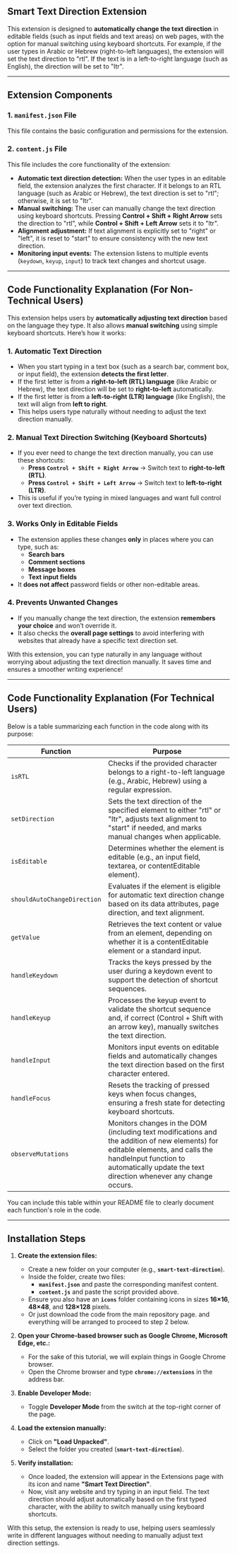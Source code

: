 ## **Smart Text Direction Extension**  

This extension is designed to **automatically change the text direction** in editable fields (such as input fields and text areas) on web pages, with the option for manual switching using keyboard shortcuts. For example, if the user types in Arabic or Hebrew (right-to-left languages), the extension will set the text direction to "rtl". If the text is in a left-to-right language (such as English), the direction will be set to "ltr".  

---

## **Extension Components**  

### **1. `manifest.json` File**  
This file contains the basic configuration and permissions for the extension.  

### **2. `content.js` File**  
This file includes the core functionality of the extension:  

- **Automatic text direction detection:** When the user types in an editable field, the extension analyzes the first character. If it belongs to an RTL language (such as Arabic or Hebrew), the text direction is set to "rtl"; otherwise, it is set to "ltr".  
- **Manual switching:** The user can manually change the text direction using keyboard shortcuts. Pressing **Control + Shift + Right Arrow** sets the direction to "rtl", while **Control + Shift + Left Arrow** sets it to "ltr".  
- **Alignment adjustment:** If text alignment is explicitly set to "right" or "left", it is reset to "start" to ensure consistency with the new text direction.  
- **Monitoring input events:** The extension listens to multiple events (`keydown`, `keyup`, `input`) to track text changes and shortcut usage.  

---

## **Code Functionality Explanation (For Non-Technical Users)**  

This extension helps users by **automatically adjusting text direction** based on the language they type. It also allows **manual switching** using simple keyboard shortcuts. Here’s how it works:  

### **1. Automatic Text Direction**  
- When you start typing in a text box (such as a search bar, comment box, or input field), the extension **detects the first letter**.  
- If the first letter is from a **right-to-left (RTL) language** (like Arabic or Hebrew), the text direction will be set to **right-to-left** automatically.  
- If the first letter is from a **left-to-right (LTR) language** (like English), the text will align from **left to right**.  
- This helps users type naturally without needing to adjust the text direction manually.  

### **2. Manual Text Direction Switching (Keyboard Shortcuts)**  
- If you ever need to change the text direction manually, you can use these shortcuts:  
  - **Press `Control + Shift + Right Arrow`** → Switch text to **right-to-left (RTL)**.  
  - **Press `Control + Shift + Left Arrow`** → Switch text to **left-to-right (LTR)**.  
- This is useful if you’re typing in mixed languages and want full control over text direction.  

### **3. Works Only in Editable Fields**  
- The extension applies these changes **only** in places where you can type, such as:  
  - **Search bars**  
  - **Comment sections**  
  - **Message boxes**  
  - **Text input fields**  
- It **does not affect** password fields or other non-editable areas.  

### **4. Prevents Unwanted Changes**  
- If you manually change the text direction, the extension **remembers your choice** and won’t override it.  
- It also checks the **overall page settings** to avoid interfering with websites that already have a specific text direction set.  

With this extension, you can type naturally in any language without worrying about adjusting the text direction manually. It saves time and ensures a smoother writing experience! 


---

## **Code Functionality Explanation (For Technical Users)**  

Below is a table summarizing each function in the code along with its purpose:

| **Function**                                | **Purpose**                                                                                                                                                   |
|---------------------------------------------|---------------------------------------------------------------------------------------------------------------------------------------------------------------|
| `isRTL`                                     | Checks if the provided character belongs to a right-to-left language (e.g., Arabic, Hebrew) using a regular expression.                                        |
| `setDirection`                              | Sets the text direction of the specified element to either "rtl" or "ltr", adjusts text alignment to "start" if needed, and marks manual changes when applicable. |
| `isEditable`                                | Determines whether the element is editable (e.g., an input field, textarea, or contentEditable element).                                                       |
| `shouldAutoChangeDirection`                 | Evaluates if the element is eligible for automatic text direction change based on its data attributes, page direction, and text alignment.                     |
| `getValue`                                  | Retrieves the text content or value from an element, depending on whether it is a contentEditable element or a standard input.                                |
| `handleKeydown`                             | Tracks the keys pressed by the user during a keydown event to support the detection of shortcut sequences.                                                    |
| `handleKeyup`                               | Processes the keyup event to validate the shortcut sequence and, if correct (Control + Shift with an arrow key), manually switches the text direction.    |
| `handleInput`                               | Monitors input events on editable fields and automatically changes the text direction based on the first character entered.                                 |
| `handleFocus`                               | Resets the tracking of pressed keys when focus changes, ensuring a fresh state for detecting keyboard shortcuts.                                             |
| `observeMutations`                          | Monitors changes in the DOM (including text modifications and the addition of new elements) for editable elements, and calls the handleInput function to automatically update the text direction whenever any change occurs.       |


You can include this table within your README file to clearly document each function's role in the code.

---

## **Installation Steps**  

1. **Create the extension files:**  
   - Create a new folder on your computer (e.g., **`smart-text-direction`**).  
   - Inside the folder, create two files:  
     - **`manifest.json`** and paste the corresponding manifest content.  
     - **`content.js`** and paste the script provided above.  
   - Ensure you also have an **`icons`** folder containing icons in sizes **16×16**, **48×48**, and **128×128** pixels.
   - Or just download the code from the main repository page. and everything will be arranged to proceed to step 2 below.

2. **Open your Chrome-based browser such as Google Chrome, Microsoft Edge, etc.:**  
   - For the sake of this tutorial, we will explain things in Google Chrome browser.
   - Open the Chrome browser and type **`chrome://extensions`** in the address bar.  

3. **Enable Developer Mode:**  
   - Toggle **Developer Mode** from the switch at the top-right corner of the page.  

4. **Load the extension manually:**  
   - Click on **"Load Unpacked"**.  
   - Select the folder you created (**`smart-text-direction`**).  

5. **Verify installation:**  
   - Once loaded, the extension will appear in the Extensions page with its icon and name **"Smart Text Direction"**.  
   - Now, visit any website and try typing in an input field. The text direction should adjust automatically based on the first typed character, with the ability to switch manually using keyboard shortcuts.  

With this setup, the extension is ready to use, helping users seamlessly write in different languages without needing to manually adjust text direction settings.
